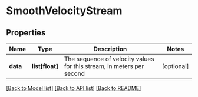 # SmoothVelocityStream

## Properties
Name | Type | Description | Notes
------------ | ------------- | ------------- | -------------
**data** | **list[float]** | The sequence of velocity values for this stream, in meters per second | [optional] 

[[Back to Model list]](../README.md#documentation-for-models) [[Back to API list]](../README.md#documentation-for-api-endpoints) [[Back to README]](../README.md)


